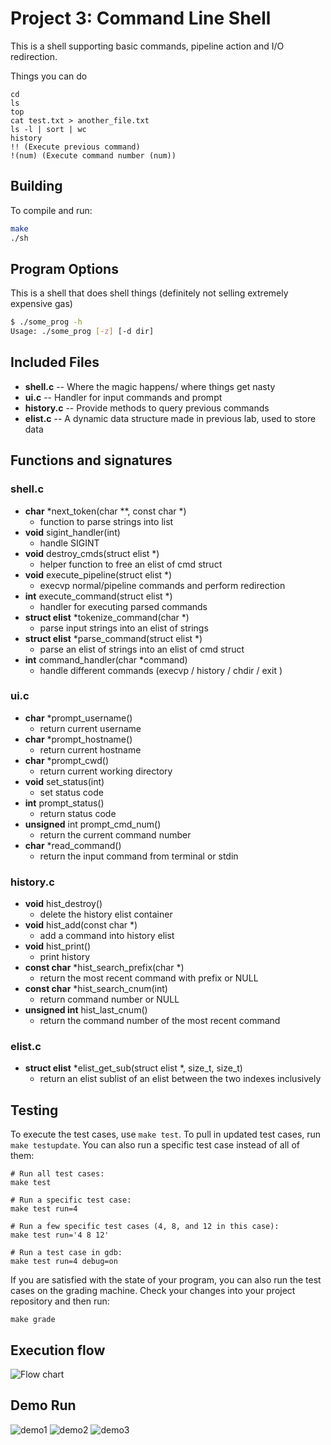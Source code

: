 # Project 3: Command Line Shell
This is a shell supporting basic commands, pipeline action and I/O redirection.

Things you can do
```
cd
ls
top
cat test.txt > another_file.txt
ls -l | sort | wc
history
!! (Execute previous command)
!(num) (Execute command number (num))
```

## Building


To compile and run:

```bash
make
./sh
```

## Program Options

This is a shell that does shell things (definitely not selling extremely expensive gas)

```bash
$ ./some_prog -h
Usage: ./some_prog [-z] [-d dir]

```

## Included Files

* **shell.c** -- Where the magic happens/ where things get nasty
* **ui.c** -- Handler for input commands and prompt
* **history.c** -- Provide methods to query previous commands
* **elist.c** -- A dynamic data structure made in previous lab, used to store data

## Functions and signatures
### shell.c
* **char** *next_token(char **, const char *)
    * function to parse strings into list
* **void** sigint_handler(int)
    * handle SIGINT
* **void** destroy_cmds(struct elist *)
    * helper function to free an elist of cmd struct
* **void** execute_pipeline(struct elist *)
    * execvp normal/pipeline commands and perform redirection
* **int** execute_command(struct elist *)
    * handler for executing parsed commands
* **struct elist** *tokenize_command(char *)
    * parse input strings into an elist of strings
* **struct elist** *parse_command(struct elist *)
    * parse an elist of strings into an elist of cmd struct
* **int** command_handler(char *command)
    * handle different commands (execvp / history / chdir / exit )

### ui.c
* **char** *prompt_username()
    * return current username
* **char** *prompt_hostname()
    * return current hostname
* **char** *prompt_cwd()
    * return current working directory
* **void** set_status(int)
    * set status code
* **int** prompt_status()
    * return status code
* **unsigned** int prompt_cmd_num()
    * return the current command number
* **char** *read_command()
    * return the input command from terminal or stdin

### history.c
* **void** hist_destroy()
    * delete the history elist container
* **void** hist_add(const char *)
    * add a command into history elist
* **void** hist_print()
    * print history
* **const char** *hist_search_prefix(char *)
    * return the most recent command with prefix or NULL
* **const char** *hist_search_cnum(int)
    * return command number or NULL
* **unsigned int** hist_last_cnum()
    * return the command number of the most recent command

### elist.c
* **struct elist** *elist_get_sub(struct elist *, size_t, size_t) 
    * return an elist sublist of an elist between the two indexes inclusively

## Testing

To execute the test cases, use `make test`. To pull in updated test cases, run `make testupdate`. You can also run a specific test case instead of all of them:

```
# Run all test cases:
make test

# Run a specific test case:
make test run=4

# Run a few specific test cases (4, 8, and 12 in this case):
make test run='4 8 12'

# Run a test case in gdb:
make test run=4 debug=on
```

If you are satisfied with the state of your program, you can also run the test cases on the grading machine. Check your changes into your project repository and then run:

```
make grade
```

## Execution flow

![Flow chart](https://user-images.githubusercontent.com/11361069/164952117-66d9463e-146b-4309-8489-5f6803923e17.png)

## Demo Run
![demo1](https://user-images.githubusercontent.com/11361069/165371745-369d4eac-9931-49a1-948e-806fbddc3e35.png)
![demo2](https://user-images.githubusercontent.com/11361069/165371754-e6b58aa3-fc98-4c32-8340-f9cc5197b3c5.png)
![demo3](https://user-images.githubusercontent.com/11361069/165372042-74ec7d81-e5ae-4676-9765-d1193072f2e7.png)


